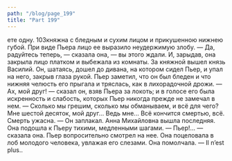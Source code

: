 ```yaml
---
path: "/blog/page_199"
title: "Part 199"
---
```


ете одну.
103княжна с бледным и сухим лицом и прикушенною нижнею губой. При виде Пьера лицо ее выразило неудержимую злобу.
— Да, радуйтесь теперь, — сказала она, — вы этого ждали.
И, зарыдав, она закрыла лицо платком и выбежала из комнаты.
За княжной вышел князь Василий. Он, шатаясь, дошел до дивана, на котором сидел Пьер, и упал на него, закрыв глаза рукой. Пьер заметил, что он был бледен и что нижняя челюсть его прыгала и тряслась, как в лихорадочной дрожи.
— Ах, мой друг! — сказал он, взяв Пьера за локоть; и в голосе его была искренность и слабость, которых Пьер никогда прежде не замечал в нем. — Сколько мы грешим, сколько мы обманываем, и всё для чего? Мне шестой десяток, мой друг... Ведь мне... Всё кончится смертью, всё. Смерть ужасна. — Он заплакал.
Анна Михайловна вышла последняя. Она подошла к Пьеру тихими, медленными шагами.
— Пьер!... — сказала она.
Пьер вопросительно смотрел на нее. Она поцеловала в лоб молодого человека, увлажая его слезами. Она помолчала.
— Il n’est plus..
